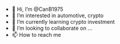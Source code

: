 - 👋 Hi, I’m @CanB1975
- 👀 I’m interested in automotive, crypto 
- 🌱 I’m currently learning crypto investment 
- 💞️ I’m looking to collaborate on ...
- 📫 How to reach me

<!---
CanB1975/CanB1975 is a ✨ special ✨ repository because its `README.md` (this file) appears on your GitHub profile.
You can click the Preview link to take a look at your changes.
--->
